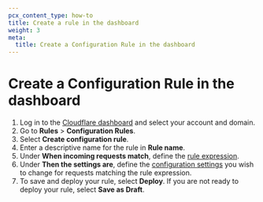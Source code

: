 ```yaml
---
pcx_content_type: how-to
title: Create a rule in the dashboard
weight: 3
meta:
  title: Create a Configuration Rule in the dashboard
---
```


# Create a Configuration Rule in the dashboard

1. Log in to the [Cloudflare dashboard](https://dash.cloudflare.com) and select your account and domain.
2. Go to **Rules** > **Configuration Rules**.
3. Select **Create configuration rule**.
4. Enter a descriptive name for the rule in **Rule name**.
5. Under **When incoming requests match**, define the [rule expression](/firewall/cf-dashboard/edit-expressions/).
6. Under **Then the settings are**, define the [configuration settings](/rules/configuration-rules/settings/) you wish to change for requests matching the rule expression.
7. To save and deploy your rule, select **Deploy**. If you are not ready to deploy your rule, select **Save as Draft**.
